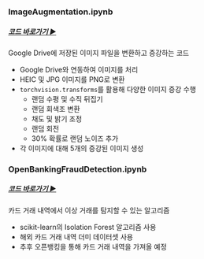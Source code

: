 ### ImageAugmentation.ipynb
##### [코드 바로가기 ▶](https://github.com/capstone-huk/AIcode/blob/main/ImageAugmentation.ipynb)

Google Drive에 저장된 이미지 파일을 변환하고 증강하는 코드

- Google Drive와 연동하여 이미지를 처리
- HEIC 및 JPG 이미지를 PNG로 변환
- `torchvision.transforms`를 활용해 다양한 이미지 증강 수행
  - 랜덤 수평 및 수직 뒤집기
  - 랜덤 회색조 변환
  - 채도 및 밝기 조정
  - 랜덤 회전
  - 30% 확률로 랜덤 노이즈 추가
- 각 이미지에 대해 5개의 증강된 이미지 생성

### OpenBankingFraudDetection.ipynb
##### [코드 바로가기 ▶](https://github.com/capstone-huk/AIcode/blob/main/OpenBankingFraudDetection.ipynb)

카드 거래 내역에서 이상 거래를 탐지할 수 있는 알고리즘

- scikit-learn의 Isolation Forest 알고리즘 사용
- 해외 카드 거래 내역 더미 데이터셋 사용
- 추후 오픈뱅킹을 통해 카드 거래 내역을 가져올 예정

